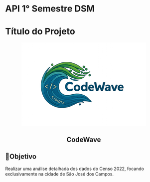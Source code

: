 # API 1° Semestre DSM

# Título do Projeto

<p align="center">
      <img src="https://github.com/eishymattos-cpu/CodeWave/blob/main/ChatGPT%20Image%2027_08_2025%2C%2012_08_02.png" width="400">
      <h2 align="center"> CodeWave</h2>
</p>

## 🏅Objetivo 

Realizar uma análise detalhada dos dados do Censo 2022, focando exclusivamente na cidade de São José dos Campos.
